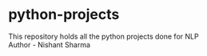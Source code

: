 # python-projects
This repository holds all the python projects done for NLP
<br>
Author - Nishant Sharma
